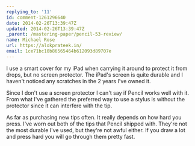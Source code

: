 ```yaml
---
replying_to: '11'
id: comment-1261296640
date: 2014-02-26T13:39:47Z
updated: 2014-02-26T13:39:47Z
_parent: /mastering-paper/pencil-53-review/
name: Michael Rose
url: https://alokprateek.in/
email: 1ce71bc10b86565464b612093d89707e
---
```


I use a smart cover for my iPad when carrying it around to protect it from
drops, but no screen protector. The iPad's screen is quite durable and I haven't
noticed any scratches in the 2 years I've owned it.

Since I don't use a screen protector I can't say if Pencil works well with it.
From what I've gathered the preferred way to use a stylus is without the
protector since it can interfere with the tip.

As far as purchasing new tips often. It really depends on how hard you press.
I've worn out both of the tips that Pencil shipped with. They're not the most
durable I've used, but they're not awful either. If you draw a lot and press
hard you will go through them pretty fast.
